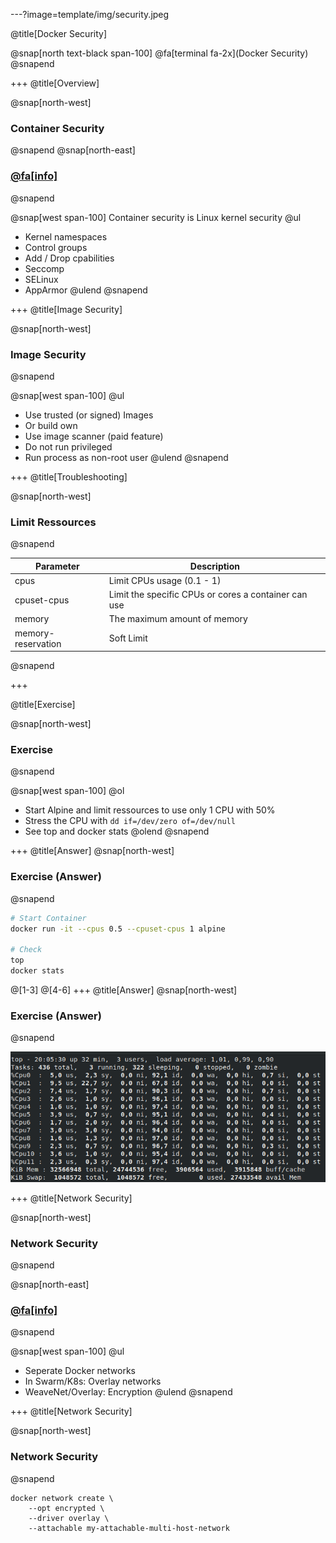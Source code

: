 ---?image=template/img/security.jpeg

@title[Docker Security]

@snap[north text-black span-100]
@fa[terminal fa-2x](Docker Security)
@snapend

+++
@title[Overview]

@snap[north-west]
### Container Security
@snapend
@snap[north-east]
### [@fa[info]](https://docs.docker.com/engine/security/security/#kernel-namespaces)
@snapend

@snap[west span-100]
Container security is Linux kernel security
@ul[](false)
- Kernel namespaces
- Control groups
- Add / Drop cpabilities
- Seccomp
- SELinux
- AppArmor
@ulend
@snapend

+++
@title[Image Security]

@snap[north-west]
### Image Security
@snapend

@snap[west span-100]
@ul[](false)
- Use trusted (or signed) Images
- Or build own
- Use image scanner (paid feature)
- Do not run privileged
- Run process as non-root user
@ulend
@snapend

+++
@title[Troubleshooting]

@snap[north-west]
### Limit Ressources
@snapend

Parameter | Description
------------ | -------------
cpus | Limit CPUs usage (0.1 - 1)
cpuset-cpus	 | Limit the specific CPUs or cores a container can use
memory | The maximum amount of memory 
memory-reservation	 | Soft Limit

@snapend

+++

@title[Exercise]

@snap[north-west]
### Exercise
@snapend

@snap[west span-100]
@ol[](false)
- Start Alpine and limit ressources to use only 1 CPU with 50%
- Stress the CPU with
```dd if=/dev/zero of=/dev/null```
- See top and docker stats
@olend
@snapend

+++
@title[Answer]
@snap[north-west]
### Exercise (Answer)
@snapend

```sh
# Start Container
docker run -it --cpus 0.5 --cpuset-cpus 1 alpine

# Check
top
docker stats

```

@[1-3]
@[4-6]
+++
@title[Answer]
@snap[north-west]
### Exercise (Answer)
@snapend

![layer](template/img/memory.png)

+++
@title[Network Security]

@snap[north-west]
### Network Security
@snapend

@snap[north-east]
### [@fa[info]](https://docs.docker.com/network/overlay/#encrypt-traffic-on-an-overlay-network)
@snapend

@snap[west span-100]
@ul[](false)
- Seperate Docker networks
- In Swarm/K8s: Overlay networks
- WeaveNet/Overlay: Encryption
@ulend
@snapend

+++
@title[Network Security]

@snap[north-west]
### Network Security
@snapend

```
docker network create \
    --opt encrypted \
    --driver overlay \
    --attachable my-attachable-multi-host-network
```
